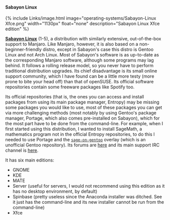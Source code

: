 #### Sabayon Linux
{% include Links/image.html image="operating-systems/Sabayon-Linux Xfce.png" width="1130px" float="none" description="Sabayon Linux Xfce edition" %}

[**Sabayon Linux**](http://sabayon.org/) (1-5), a distribution with similarly extensive, out-of-the-box support to Manjaro. Like Manjaro, however, it is also based on a non-beginner-friendly distro, except in Sabayon's case this distro is Gentoo Linux and not Arch Linux. Most of Sabayon's software is as up-to-date as the corresponding Manjaro software, although some programs may lag behind. It follows a rolling release model, so you never have to perform traditional distribution upgrades. Its chief disadvantage is its small online support community, which I have found can be a little more testy (more prone to bite your head off) than that of openSUSE. Its official software repositories contain some freeware packages like Spotify too.

Its official repositories (that is, the ones you can access and install packages from using its main package manager, Entropy) may be missing some packages you would like to use, most of these packages you can get via more challenging methods (most notably by using Gentoo's package manager, Portage, which also comes pre-installed on Sabayon), which for the most part have to be done from the command-line. For example, when I first started using this distribution, I wanted to install SageMath, a mathematics program not in the official Entropy repositories, to do this I needed to use Portage and the [`sage-on-gentoo`](https://github.com/cschwan/sage-on-gentoo) overlay (which is an unofficial Gentoo repository). Its forums are [here](https://forum.sabayon.org/) and its main support IRC channel is [here](irc://irc.freenode.net/sabayon).

It has six main editions:

* GNOME
* KDE
* MATE
* Server (useful for servers, I would not recommend using this edition as it has no desktop environment, by default)
* Spinbase (pretty useless since the Anaconda installer was ditched. See it just has the command-line and its new installer cannot be run from the command-line)
* Xfce
